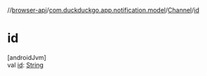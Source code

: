 //[browser-api](../../../index.md)/[com.duckduckgo.app.notification.model](../index.md)/[Channel](index.md)/[id](id.md)

# id

[androidJvm]\
val [id](id.md): [String](https://kotlinlang.org/api/latest/jvm/stdlib/kotlin/-string/index.html)

